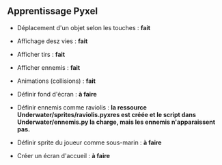 ## Apprentissage Pyxel

- Déplacement d'un objet selon les touches : **fait**
- Affichage desz vies : **fait**
- Afficher tirs : **fait**
- Afficher ennemis : **fait**
- Animations (collisions) : **fait**
- Définir fond d'écran : **à faire**
- Définir ennemis comme raviolis : **la ressource Underwater/sprites/raviolis.pyxres est créée et le script dans Underwater/ennemis.py la charge, mais les ennemis n'apparaissent pas.**


- Définir sprite du joueur comme sous-marin : **à faire**
- Créer un écran d'accueil : **à faire**


